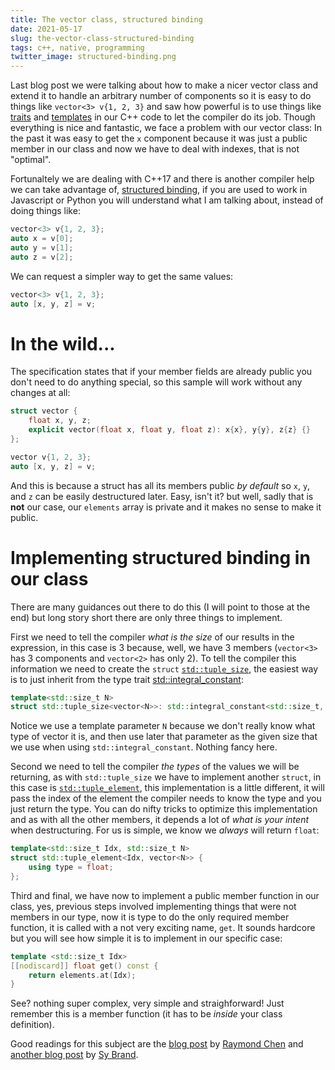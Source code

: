 ```yaml
---
title: The vector class, structured binding
date: 2021-05-17
slug: the-vector-class-structured-binding
tags: c++, native, programming
twitter_image: structured-binding.png
---
```


Last blog post we were talking about how to make a nicer vector class and extend it to handle an arbitrary number of components so it is easy to do things like `vector<3> v{1, 2, 3}` and saw how powerful is to use things like [traits](https://en.cppreference.com/w/cpp/header/type_traits) and [templates](https://en.cppreference.com/w/cpp/language/templates) in our C++ code to let the compiler do its job. Though everything is nice and fantastic, we face a problem with our vector class: In the past it was easy to get the `x` component because it was just a public member in our class and now we have to deal with indexes, that is not "optimal".

Fortunaltely we are dealing with C++17 and there is another compiler help we can take advantage of, [structured binding](https://en.cppreference.com/w/cpp/language/structured_binding), if you are used to work in Javascript or Python you will understand what I am talking about, instead of doing things like:

```c++
vector<3> v{1, 2, 3};
auto x = v[0];
auto y = v[1];
auto z = v[2];
```

We can request a simpler way to get the same values:

```c++
vector<3> v{1, 2, 3};
auto [x, y, z] = v;
```

# In the wild...

The specification states that if your member fields are already public you don't need to do anything special, so this sample will work without any changes at all:

```c++
struct vector {
    float x, y, z;
    explicit vector(float x, float y, float z): x{x}, y{y}, z{z} {}
};

vector v{1, 2, 3};
auto [x, y, z] = v;
```

And this is because a struct has all its members public _by default_ so `x`, `y`, and `z` can be easily destructured later. Easy, isn't it? but well, sadly that is **not** our case, our `elements` array is private and it makes no sense to make it public.

# Implementing structured binding in our class

There are many guidances out there to do this (I will point to those at the end) but long story short there are only three things to implement.

First we need to tell the compiler _what is the size_ of our results in the expression, in this case is 3 because, well, we have 3 members (`vector<3>` has 3 components and `vector<2>` has only 2). To tell the compiler this information we need to create the `struct` [`std::tuple_size`](https://en.cppreference.com/w/cpp/utility/tuple/tuple_size), the easiest way is to just inherit from the type trait [std::integral_constant](https://en.cppreference.com/w/cpp/types/integral_constant):

```c++
template<std::size_t N>
struct std::tuple_size<vector<N>>: std::integral_constant<std::size_t, N> {};
```

Notice we use a template parameter `N` because we don't really know what type of vector it is, and then use later that parameter as the given size that we use when using `std::integral_constant`. Nothing fancy here.

Second we need to tell the compiler _the types_ of the values we will be returning, as with `std::tuple_size` we have to implement another `struct`, in this case is [`std::tuple_element`](https://en.cppreference.com/w/cpp/utility/tuple/tuple_element), this implementation is a little different, it will pass the index of the element the compiler needs to know the type and you just return the type. You can do nifty tricks to optimize this implementation and as with all the other members, it depends a lot of _what is your intent_ when destructuring. For us is simple, we know we _always_ will return `float`:

```c++
template<std::size_t Idx, std::size_t N>
struct std::tuple_element<Idx, vector<N>> {
    using type = float;
};
```

Third and final, we have now to implement a public member function in our class, yes, previous steps involved implementing things that were not members in our type, now it is type to do the only required member function, it is called with a not very exciting name, `get`. It sounds hardcore but you will see how simple it is to implement in our specific case:

```c++
template <std::size_t Idx>
[[nodiscard]] float get() const {
    return elements.at(Idx);
}
```

See? nothing super complex, very simple and straighforward! Just remember this is a member function (it has to be _inside_ your class definition).

Good readings for this subject are the [blog post](https://devblogs.microsoft.com/oldnewthing/20201015-00/?p=104369) by [Raymond Chen](https://devblogs.microsoft.com/oldnewthing/) and [another blog post](https://blog.tartanllama.xyz/structured-bindings/) by [Sy Brand](https://twitter.com/TartanLlama).

